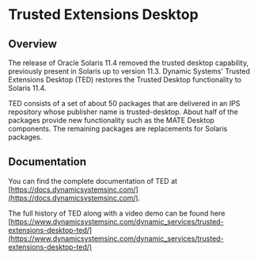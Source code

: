 # Trusted Extensions Desktop 

## Overview 

The release of Oracle Solaris 11.4 removed the trusted desktop capability, previously present in Solaris up to version 11.3. Dynamic Systems' Trusted Extensions Desktop (TED) restores the Trusted Desktop functionality to Solaris 11.4.

TED consists of a set of about 50 packages that are delivered in an IPS repository whose publisher name is trusted-desktop. About half of the packages provide new functionality such as the MATE Desktop components. The remaining packages are replacements for Solaris packages.

## Documentation

You can find the complete documentation of TED at [https://docs.dynamicsystemsinc.com/](https://docs.dynamicsystemsinc.com/).

The full history of TED along with a video demo can be found here [https://www.dynamicsystemsinc.com/dynamic_services/trusted-extensions-desktop-ted/](https://www.dynamicsystemsinc.com/dynamic_services/trusted-extensions-desktop-ted/)
